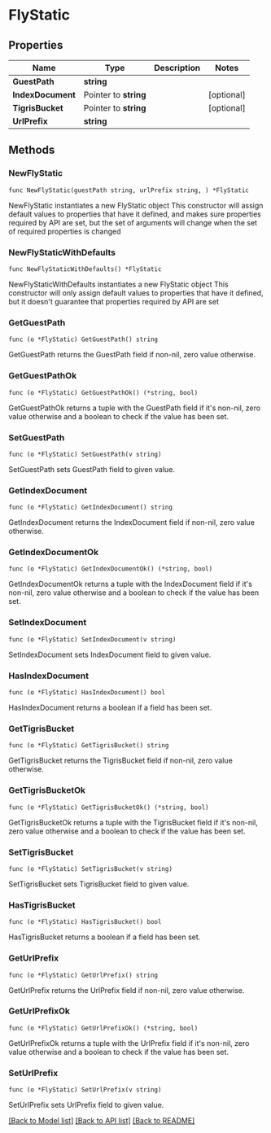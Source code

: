 # FlyStatic

## Properties

Name | Type | Description | Notes
------------ | ------------- | ------------- | -------------
**GuestPath** | **string** |  | 
**IndexDocument** | Pointer to **string** |  | [optional] 
**TigrisBucket** | Pointer to **string** |  | [optional] 
**UrlPrefix** | **string** |  | 

## Methods

### NewFlyStatic

`func NewFlyStatic(guestPath string, urlPrefix string, ) *FlyStatic`

NewFlyStatic instantiates a new FlyStatic object
This constructor will assign default values to properties that have it defined,
and makes sure properties required by API are set, but the set of arguments
will change when the set of required properties is changed

### NewFlyStaticWithDefaults

`func NewFlyStaticWithDefaults() *FlyStatic`

NewFlyStaticWithDefaults instantiates a new FlyStatic object
This constructor will only assign default values to properties that have it defined,
but it doesn't guarantee that properties required by API are set

### GetGuestPath

`func (o *FlyStatic) GetGuestPath() string`

GetGuestPath returns the GuestPath field if non-nil, zero value otherwise.

### GetGuestPathOk

`func (o *FlyStatic) GetGuestPathOk() (*string, bool)`

GetGuestPathOk returns a tuple with the GuestPath field if it's non-nil, zero value otherwise
and a boolean to check if the value has been set.

### SetGuestPath

`func (o *FlyStatic) SetGuestPath(v string)`

SetGuestPath sets GuestPath field to given value.


### GetIndexDocument

`func (o *FlyStatic) GetIndexDocument() string`

GetIndexDocument returns the IndexDocument field if non-nil, zero value otherwise.

### GetIndexDocumentOk

`func (o *FlyStatic) GetIndexDocumentOk() (*string, bool)`

GetIndexDocumentOk returns a tuple with the IndexDocument field if it's non-nil, zero value otherwise
and a boolean to check if the value has been set.

### SetIndexDocument

`func (o *FlyStatic) SetIndexDocument(v string)`

SetIndexDocument sets IndexDocument field to given value.

### HasIndexDocument

`func (o *FlyStatic) HasIndexDocument() bool`

HasIndexDocument returns a boolean if a field has been set.

### GetTigrisBucket

`func (o *FlyStatic) GetTigrisBucket() string`

GetTigrisBucket returns the TigrisBucket field if non-nil, zero value otherwise.

### GetTigrisBucketOk

`func (o *FlyStatic) GetTigrisBucketOk() (*string, bool)`

GetTigrisBucketOk returns a tuple with the TigrisBucket field if it's non-nil, zero value otherwise
and a boolean to check if the value has been set.

### SetTigrisBucket

`func (o *FlyStatic) SetTigrisBucket(v string)`

SetTigrisBucket sets TigrisBucket field to given value.

### HasTigrisBucket

`func (o *FlyStatic) HasTigrisBucket() bool`

HasTigrisBucket returns a boolean if a field has been set.

### GetUrlPrefix

`func (o *FlyStatic) GetUrlPrefix() string`

GetUrlPrefix returns the UrlPrefix field if non-nil, zero value otherwise.

### GetUrlPrefixOk

`func (o *FlyStatic) GetUrlPrefixOk() (*string, bool)`

GetUrlPrefixOk returns a tuple with the UrlPrefix field if it's non-nil, zero value otherwise
and a boolean to check if the value has been set.

### SetUrlPrefix

`func (o *FlyStatic) SetUrlPrefix(v string)`

SetUrlPrefix sets UrlPrefix field to given value.



[[Back to Model list]](../README.md#documentation-for-models) [[Back to API list]](../README.md#documentation-for-api-endpoints) [[Back to README]](../README.md)


